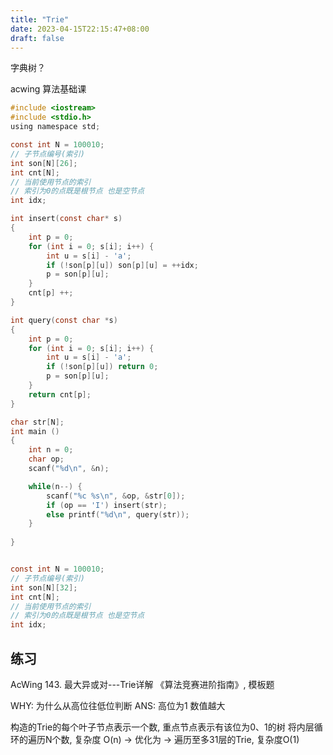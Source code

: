```yaml
---
title: "Trie"
date: 2023-04-15T22:15:47+08:00
draft: false
---
```


字典树？

acwing 算法基础课


```c
#include <iostream>
#include <stdio.h>
using namespace std;

const int N = 100010;
// 子节点编号(索引)
int son[N][26];
int cnt[N];
// 当前使用节点的索引
// 索引为0的点既是根节点 也是空节点
int idx; 

int insert(const char* s)
{
    int p = 0;
    for (int i = 0; s[i]; i++) {
        int u = s[i] - 'a';
        if (!son[p][u]) son[p][u] = ++idx;
        p = son[p][u];
    }
    cnt[p] ++;
}

int query(const char *s)
{
    int p = 0;
    for (int i = 0; s[i]; i++) {
        int u = s[i] - 'a';
        if (!son[p][u]) return 0;
        p = son[p][u];
    }
    return cnt[p];
}

char str[N];
int main ()
{
    int n = 0;
    char op;
    scanf("%d\n", &n);

    while(n--) {
        scanf("%c %s\n", &op, &str[0]);
        if (op == 'I') insert(str);
        else printf("%d\n", query(str));
    }
    
}
```




```c

const int N = 100010;
// 子节点编号(索引)
int son[N][32];
int cnt[N];
// 当前使用节点的索引
// 索引为0的点既是根节点 也是空节点
int idx; 

```



## 练习
AcWing 143. 最大异或对---Trie详解
《算法竞赛进阶指南》, 模板题

WHY: 为什么从高位往低位判断
ANS: 高位为1 数值越大

构造的Trie的每个叶子节点表示一个数, 重点节点表示有该位为0、1的树
将内层循环的遍历N个数, 复杂度 O(n) -> 优化为 -> 遍历至多31层的Trie, 复杂度O(1)